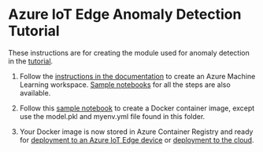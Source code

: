 # Azure IoT Edge Anomaly Detection Tutorial
These instructions are for creating the module used for anomaly detection in the [tutorial](https://docs.microsoft.com/en-us/azure/iot-edge/tutorial-deploy-machine-learning/).

1. Follow the [instructions in the documentation](https://docs.microsoft.com/en-us/azure/machine-learning/service/quickstart-get-started) to create an Azure Machine Learning workspace.  [Sample notebooks](https://aka.ms/aml-notebooks) for all the steps are also available.

2. Follow this [sample notebook](https://aka.ms/aml-notebook-deployment-aci) to create a Docker container image, except use the model.pkl and myenv.yml file found in this folder.

3. Your Docker image is now stored in Azure Container Registry and ready for [deployment to an Azure IoT Edge device](https://docs.microsoft.com/en-us/azure/machine-learning/service/how-to-deploy-to-iot) or [deployment to the cloud](https://docs.microsoft.com/en-us/azure/machine-learning/service/how-to-deploy-to-aci).
